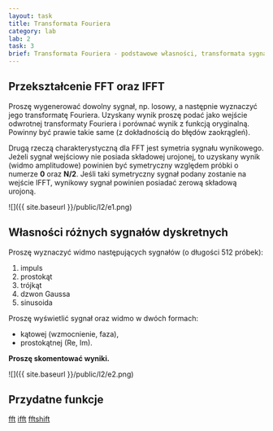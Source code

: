 ```yaml
---
layout: task
title: Transformata Fouriera
category: lab
lab: 2
task: 3
brief: Transformata Fouriera - podstawowe własności, transformata sygnałów dyskretnych.
---
```


## Przekształcenie FFT oraz IFFT 

Proszę wygenerować dowolny sygnał, np. losowy, a następnie wyznaczyć jego transformatę Fouriera. Uzyskany wynik proszę podać jako wejście odwrotnej transformaty Fouriera
i porównać wynik z funkcją oryginalną. Powinny być prawie takie same (z dokładnością do błędów zaokrągleń).

Drugą rzeczą charakterystyczną dla FFT jest symetria sygnału wynikowego. Jeżeli sygnał wejściowy nie posiada składowej urojonej, to uzyskany wynik (widmo amplitudowe) 
powinien być symetryczny względem próbki o numerze **0** oraz **N/2**. Jeśli taki symetryczny sygnał podany zostanie na wejście IFFT, wynikowy sygnał powinien posiadać 
zerową składową urojoną.

![]({{ site.baseurl }}/public/l2/e1.png)

## Własności różnych sygnałów dyskretnych

Proszę wyznaczyć widmo następujących sygnałów (o długości 512 próbek):

   1. impuls 
   1. prostokąt
   1. trójkąt
   1. dzwon Gaussa
   1. sinusoida

Proszę wyświetlić sygnał oraz widmo w dwóch formach:

   * kątowej (wzmocnienie, faza),
   * prostokątnej (Re, Im).

**Proszę skomentować wyniki.**

![]({{ site.baseurl }}/public/l2/e2.png)

## Przydatne funkcje

[fft](https://www.mathworks.com/help/matlab/ref/fft.html)
[ifft](https://www.mathworks.com/help/matlab/ref/ifft.html)
[fftshift](https://www.mathworks.com/help/matlab/ref/fftshift.html)
